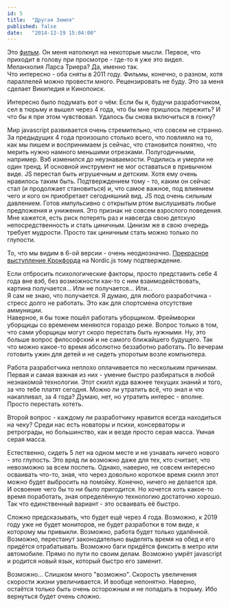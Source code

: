 ```yaml
---
id: 5
title:  "Другая Земля"
published: false
date:   "2014-12-19 15:04:00"
---
```


Это [фильм](https://ru.wikipedia.org/wiki/%D0%94%D1%80%D1%83%D0%B3%D0%B0%D1%8F_%D0%97%D0%B5%D0%BC%D0%BB%D1%8F). 
Он меня натолкнул на некоторые мысли. Первое, что приходит в голову при просмотре - 
где-то я уже это видел.  
Меланхолия Ларса Триера? Да, именно так.  
Что интересно - оба сняты в 2011 году. Фильмы, конечно, о разном, хотя параллелей можно провести много.
Рецензировать не буду. Это за меня сделает Википедия и Кинопоиск. 

Интересно было подумать вот о чём:
Если бы я, будучи разработчиком, сел в тюрьму и вышел через 4 года, 
что бы мне пришлось пережить? И что бы я при этом чувствовал. Удалось бы снова включиться в гонку?

Мир javascript развивается очень стремительно, что совсем не странно. За предыдущих 4 года произошло столько всего, 
что повлияло на то, как мы пишем и воспринимаем js сейчас, что становится понятно, что мерить нужно намного меньшими отрезками.
Полугодичными, например. Вэб изменился до неузнаваемости. Родились и умерли не один тренд. И основной инструмент
не мог оставаться в привычном виде. JS перестал быть игрушечным и детским. Хотя ему очень нравилось таким быть.
Подтверждением тому - то, каким он сейчас стал (и продолжает становиться) и, что самое важное, под влиянием чего
и кого он приобретает сегодняшний вид. JS под очень сильным давлением. Готов импульсивно с открытым ртом выслушивать
любые предложения и унижения. Это признак не совсем взрослого поведения. Мне кажется, есть риск потерять раз и навсегда
свою детскую непосредственность и стать циничным. Цинизм же в свою очередь требует мудрости. Просто так циничным стать 
можно только по глупости.

То, что мы видим в 6-ой версии - очень неоднозначно.
[Прекрасное выступление Крокфорда](https://www.youtube.com/watch?v=PSGEjv3Tqo0&list=UUTZ3O2cZo1b4JSwvhgBnAbw) на Nordic.js
тому подтверждение.

Если отбросить психологические факторы, просто представить себе 4 года вне вэб, без возможности как-то с ним 
взаимодействовать, картина получается&#8230; Или не получается&#8230; Или&#8230;  
Я сам не знаю, что получается. Я думаю, для любого разработчика - стресс долго не работать. Это как для спортсмена 
отсутствие аммуниции.  
Наверное, я бы тоже пошёл работать уборщиком. Фреймворки уборщицы со временем меняются гораздо реже. Вопрос только в том, что
сами уборщицы могут скоро перестать быть нужными. Ну, это больше вопрос философский и не самого ближайшего будущего. Так что
можно какое-то время абсолютно беззаботно работать. По вечерам готовить ужин для детей и не сидеть упоротым возле
компьютера.

Работа разработчика неплохо оплачивается по нескольким причинам. Первая и самая важная из них - умение быстро
разбираться в любой незнакомой технологии. Этот скилл куда важнее текущих знаний и того, за что тебе платят сегодня. 
Можно ли утратить всё, что знал и что накапливал, за 4 года? Думаю, нет, но утратить интерес - вполне. Просто перестать хотеть.

Второй вопрос - каждому ли разработчику нравится всегда находиться на чеку? Среди нас есть новаторы и психи, консерваторы
и ретрограды, но большинство, как и везде просто серая масса. Умная серая масса.

Естественно, сидеть 5 лет на одном месте и не узнавать ничего нового - это глупость. Это вряд ли возможно даже для
тех, кто считает, что невозможно за всем поспеть. Однако, наверно, не совсем интересно осваивать что-то, зная, что
через довольно короткое время скилл этот можно будет выбросить на помойку. Конечно, ничего не делается зря. И 
освоение чего бы то ни было пригодится. Но хочется хоть какое-то время поработать, зная определённую технологию 
достаточно хорошо. Так что единственный вариант - это осваивать её быстро.

Сложно предсказывать, что будет ещё через 4 года. Возможно, к 2019 году уже не будет мониторов, не будет разработки в том
виде, к которому мы привыкли. Возможно, работа будет только удалённой. Возможно, перестанут законодательно выделять 
время на обед и его придётся отрабатывать. Возможно баги придётся фиксить в метро или автомобиле. 
Прямо по пути по своим делам. Возможно умрёт javascript и родится новый язык, который быстро его заменит.

Возможно&#8230; Слишком много "возможно". Скорость увеличения скорости жизни увеличивается. И вообще непонятно.
Наверно, остаётся только быть очень осторожным и не попадать в тюрьму. Ибо вернуться будет очень сложно.
